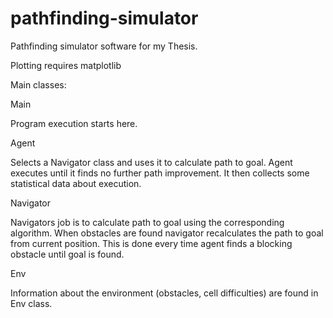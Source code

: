 # pathfinding-simulator
Pathfinding simulator software for my Thesis.

Plotting requires matplotlib

Main classes:

Main

Program execution starts here.

Agent

Selects a Navigator class and uses it
to calculate path to goal. Agent executes until it finds no
further path improvement.
It then collects some statistical data about execution.

Navigator

Navigators job is to calculate path to goal using
the corresponding algorithm. When obstacles are found
navigator recalculates the path to goal from current
position. This is done every time agent finds a blocking
obstacle until goal is found.

Env

Information about the environment (obstacles, cell difficulties)
are found in Env class.
